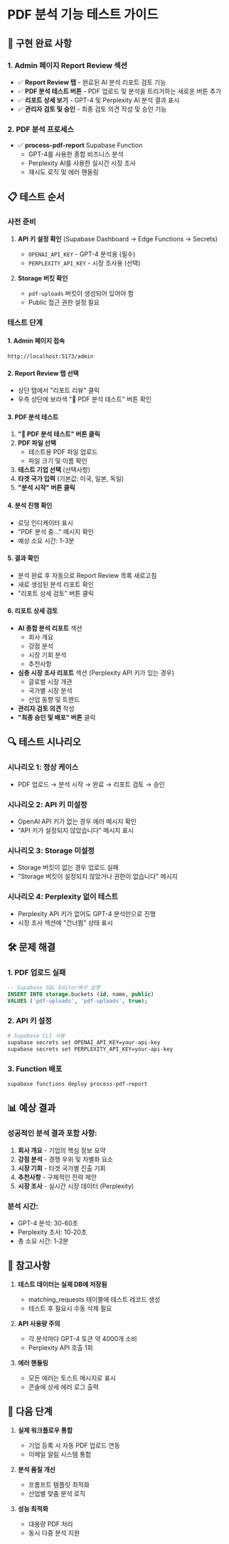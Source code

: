 # PDF 분석 기능 테스트 가이드

## 🎯 구현 완료 사항

### 1. Admin 페이지 Report Review 섹션
- ✅ **Report Review 탭** - 완료된 AI 분석 리포트 검토 기능
- ✅ **PDF 분석 테스트 버튼** - PDF 업로드 및 분석을 트리거하는 새로운 버튼 추가
- ✅ **리포트 상세 보기** - GPT-4 및 Perplexity AI 분석 결과 표시
- ✅ **관리자 검토 및 승인** - 최종 검토 의견 작성 및 승인 기능

### 2. PDF 분석 프로세스
- ✅ **process-pdf-report** Supabase Function
  - GPT-4를 사용한 종합 비즈니스 분석
  - Perplexity AI를 사용한 실시간 시장 조사
  - 재시도 로직 및 에러 핸들링

## 📋 테스트 순서

### 사전 준비
1. **API 키 설정 확인** (Supabase Dashboard → Edge Functions → Secrets)
   - `OPENAI_API_KEY` - GPT-4 분석용 (필수)
   - `PERPLEXITY_API_KEY` - 시장 조사용 (선택)

2. **Storage 버킷 확인**
   - `pdf-uploads` 버킷이 생성되어 있어야 함
   - Public 접근 권한 설정 필요

### 테스트 단계

#### 1. Admin 페이지 접속
```
http://localhost:5173/admin
```

#### 2. Report Review 탭 선택
- 상단 탭에서 "리포트 리뷰" 클릭
- 우측 상단에 보라색 "📄 PDF 분석 테스트" 버튼 확인

#### 3. PDF 분석 테스트
1. **"📄 PDF 분석 테스트" 버튼 클릭**
2. **PDF 파일 선택**
   - 테스트용 PDF 파일 업로드
   - 파일 크기 및 이름 확인
3. **테스트 기업 선택** (선택사항)
4. **타겟 국가 입력** (기본값: 미국, 일본, 독일)
5. **"분석 시작" 버튼 클릭**

#### 4. 분석 진행 확인
- 로딩 인디케이터 표시
- "PDF 분석 중..." 메시지 확인
- 예상 소요 시간: 1-3분

#### 5. 결과 확인
- 분석 완료 후 자동으로 Report Review 목록 새로고침
- 새로 생성된 분석 리포트 확인
- "리포트 상세 검토" 버튼 클릭

#### 6. 리포트 상세 검토
- **AI 종합 분석 리포트** 섹션
  - 회사 개요
  - 강점 분석
  - 시장 기회 분석
  - 추천사항
- **심층 시장 조사 리포트** 섹션 (Perplexity API 키가 있는 경우)
  - 글로벌 시장 개관
  - 국가별 시장 분석
  - 산업 동향 및 트렌드
- **관리자 검토 의견** 작성
- **"최종 승인 및 배포" 버튼** 클릭

## 🔍 테스트 시나리오

### 시나리오 1: 정상 케이스
- PDF 업로드 → 분석 시작 → 완료 → 리포트 검토 → 승인

### 시나리오 2: API 키 미설정
- OpenAI API 키가 없는 경우 에러 메시지 확인
- "API 키가 설정되지 않았습니다" 메시지 표시

### 시나리오 3: Storage 미설정
- Storage 버킷이 없는 경우 업로드 실패
- "Storage 버킷이 설정되지 않았거나 권한이 없습니다" 메시지

### 시나리오 4: Perplexity 없이 테스트
- Perplexity API 키가 없어도 GPT-4 분석만으로 진행
- 시장 조사 섹션에 "건너뜀" 상태 표시

## 🛠️ 문제 해결

### 1. PDF 업로드 실패
```sql
-- Supabase SQL Editor에서 실행
INSERT INTO storage.buckets (id, name, public)
VALUES ('pdf-uploads', 'pdf-uploads', true);
```

### 2. API 키 설정
```bash
# Supabase CLI 사용
supabase secrets set OPENAI_API_KEY=your-api-key
supabase secrets set PERPLEXITY_API_KEY=your-api-key
```

### 3. Function 배포
```bash
supabase functions deploy process-pdf-report
```

## 📊 예상 결과

### 성공적인 분석 결과 포함 사항:
1. **회사 개요** - 기업의 핵심 정보 요약
2. **강점 분석** - 경쟁 우위 및 차별화 요소
3. **시장 기회** - 타겟 국가별 진출 기회
4. **추천사항** - 구체적인 전략 제안
5. **시장 조사** - 실시간 시장 데이터 (Perplexity)

### 분석 시간:
- GPT-4 분석: 30-60초
- Perplexity 조사: 10-20초
- 총 소요 시간: 1-2분

## 📝 참고사항

1. **테스트 데이터는 실제 DB에 저장됨**
   - matching_requests 테이블에 테스트 레코드 생성
   - 테스트 후 필요시 수동 삭제 필요

2. **API 사용량 주의**
   - 각 분석마다 GPT-4 토큰 약 4000개 소비
   - Perplexity API 호출 1회

3. **에러 핸들링**
   - 모든 에러는 토스트 메시지로 표시
   - 콘솔에 상세 에러 로그 출력

## 🚀 다음 단계

1. **실제 워크플로우 통합**
   - 기업 등록 시 자동 PDF 업로드 연동
   - 이메일 알림 시스템 통합

2. **분석 품질 개선**
   - 프롬프트 템플릿 최적화
   - 산업별 맞춤 분석 로직

3. **성능 최적화**
   - 대용량 PDF 처리
   - 동시 다중 분석 지원